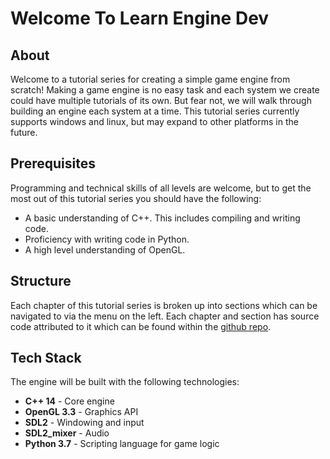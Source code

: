 # Welcome To Learn Engine Dev

## About

Welcome to a tutorial series for creating a simple game engine from scratch!  Making a game engine is no easy task and each system we create could have multiple tutorials of its own.  But fear not, we will walk through building an engine each system at a time.  This tutorial series currently supports windows and linux, but may expand to other platforms in the future.

## Prerequisites

Programming and technical skills of all levels are welcome, but to get the most out of this tutorial series you should have the following:

* A basic understanding of C++.  This includes compiling and writing code.
* Proficiency with writing code in Python.
* A high level understanding of OpenGL.

## Structure

Each chapter of this tutorial series is broken up into sections which can be navigated to via the menu on the left.  Each chapter and section has source code attributed to it which can be found within the [github repo](https://github.com/Chukobyte/learn-engine-dev).

## Tech Stack

The engine will be built with the following technologies:

* **C++ 14** - Core engine
* **OpenGL 3.3** - Graphics API
* **SDL2** - Windowing and input
* **SDL2_mixer** - Audio
* **Python 3.7** - Scripting language for game logic
